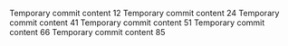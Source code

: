 Temporary commit content 12
Temporary commit content 24
Temporary commit content 41
Temporary commit content 51
Temporary commit content 66
Temporary commit content 85
